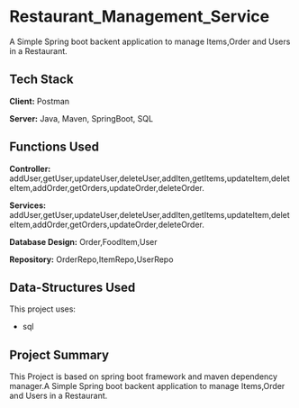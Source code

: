 # Restaurant_Management_Service
A Simple Spring boot backent application to manage Items,Order and Users in a Restaurant.



## Tech Stack

**Client:** Postman

**Server:** Java, Maven, SpringBoot, SQL



## Functions Used

**Controller:** addUser,getUser,updateUser,deleteUser,addIten,getItems,updateItem,deleteItem,addOrder,getOrders,updateOrder,deleteOrder.

**Services:** addUser,getUser,updateUser,deleteUser,addIten,getItems,updateItem,deleteItem,addOrder,getOrders,updateOrder,deleteOrder.

**Database Design:** Order,FoodItem,User

**Repository:** OrderRepo,ItemRepo,UserRepo



## Data-Structures Used

This project uses:

- sql

## Project Summary

This Project is based on spring boot framework and maven dependency manager.A Simple Spring boot backent application to manage Items,Order and Users in a Restaurant.

